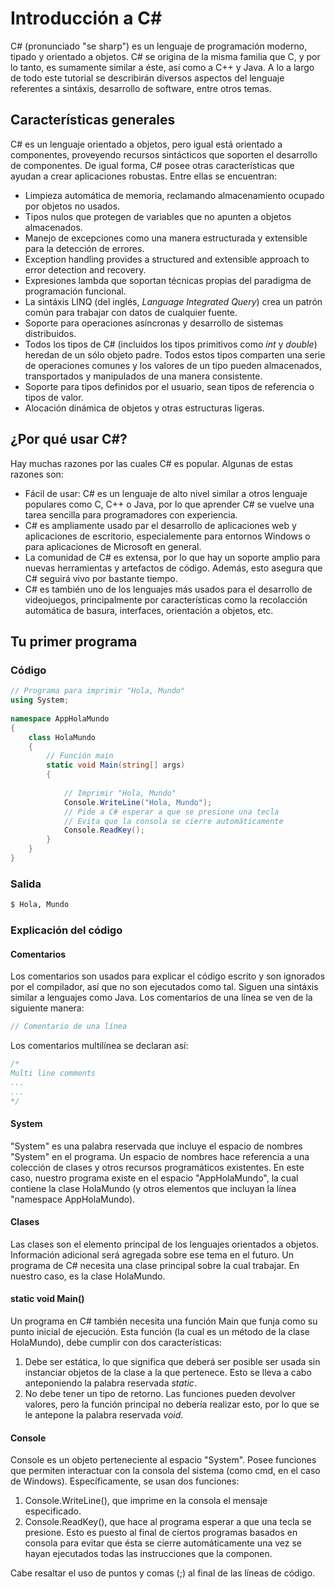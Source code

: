 # Introducción a C#

C# (pronunciado "se sharp") es un lenguaje de programación moderno, tipado y orientado a objetos. C# se origina de la misma familia que C, y por lo tanto, es sumamente similar a éste, así como a C++ y Java. A lo a largo de todo este tutorial se describirán diversos aspectos del lenguaje referentes a sintáxis, desarrollo de software, entre otros temas.   

## Características generales

C# es un lenguaje orientado a objetos, pero igual está orientado a componentes, proveyendo recursos sintácticos que soporten el desarrollo de componentes. De igual forma, C# posee otras características que ayudan a crear aplicaciones robustas. Entre ellas se encuentran:   

* Limpieza automática de memoria, reclamando almacenamiento ocupado por objetos no usados.
* Tipos nulos que protegen de variables que no apunten a objetos almacenados.
* Manejo de excepciones como una manera estructurada y extensible para la detección de errores.
* Exception handling provides a structured and extensible approach to error detection and recovery.
* Expresiones lambda que soportan técnicas propias del paradigma de programación funcional.
* La sintáxis LINQ (del inglés, *Language Integrated Query*) crea un patrón común para trabajar con datos de cualquier fuente.
* Soporte para operaciones asíncronas y desarrollo de sistemas distribuidos.
* Todos los tipos de C# (incluidos los tipos primitivos como *int* y *double*) heredan de un sólo objeto padre. Todos estos tipos comparten una serie de operaciones comunes y los valores de un tipo pueden almacenados, transportados y manipulados de una manera consistente.
* Soporte para tipos definidos por el usuario, sean tipos de referencia o tipos de valor.
* Alocación dinámica de objetos y otras estructuras ligeras.   

## ¿Por qué usar C#?

Hay muchas razones por las cuales C# es popular. Algunas de estas razones son:

* Fácil de usar: C# es un lenguaje de alto nivel similar a otros lenguaje populares como C, C++ o Java, por lo que aprender C# se vuelve una tarea sencilla para programadores con experiencia.
* C# es ampliamente usado par el desarrollo de aplicaciones web y aplicaciones de escritorio, especialemente para entornos Windows o para aplicaciones de Microsoft en general.
* La comunidad de C# es extensa, por lo que hay un soporte amplio para nuevas herramientas y artefactos de código. Además, esto asegura que C# seguirá vivo por bastante tiempo.
* C# es también uno de los lenguajes más usados para el desarrollo de videojuegos, principalmente por características como la recolacción automática de basura, interfaces, orientación a objetos, etc.

## Tu primer programa

### Código
```c#
// Programa para imprimir "Hola, Mundo"
using System;
  
namespace AppHolaMundo
{   
    class HolaMundo
    {   
        // Función main
        static void Main(string[] args)
        {
  
            // Imprimir "Hola, Mundo"
            Console.WriteLine("Hola, Mundo");
            // Pide a C# esperar a que se presione una tecla
            // Evita que la consola se cierre automáticamente
            Console.ReadKey();
        }
    }
}
```

### Salida

```bash
$ Hola, Mundo
```

### Explicación del código

#### Comentarios

Los comentarios son usados para explicar el código escrito y son ignorados por el compilador, así que no son ejecutados como tal. Siguen una sintáxis similar a lenguajes como Java.
Los comentarios de una línea se ven de la siguiente manera:

```c#
// Comentario de una línea
```

Los comentarios multilínea se declaran así:

```c#
/* 
Multi line comments
...
...
*/
```

#### System

"System" es una palabra reservada que incluye el espacio de nombres "System" en el programa. Un espacio de nombres hace referencia a una colección de clases y otros recursos programáticos existentes. En este caso, nuestro programa existe en el espacio "AppHolaMundo", la cual contiene la clase HolaMundo (y otros elementos que incluyan la línea "namespace AppHolaMundo).

#### Clases

Las clases son el elemento principal de los lenguajes orientados a objetos. Información adicional será agregada sobre ese tema en el futuro. Un programa de C# necesita una clase principal sobre la cual trabajar. En nuestro caso, es la clase HolaMundo.

#### static void Main()

Un programa en C# también necesita una función Main que funja como su punto inicial de ejecución. Esta función (la cual es un método de la clase HolaMundo), debe cumplir con dos características:

1. Debe ser estática, lo que significa que deberá ser posible ser usada sin instanciar objetos de la clase a la que pertenece. Esto se lleva a cabo anteponiendo la palabra reservada *static*.
2. No debe tener un tipo de retorno. Las funciones pueden devolver valores, pero la función principal no debería realizar esto, por lo que se le antepone la palabra reservada *void*.

#### Console

Console es un objeto perteneciente al espacio "System". Posee funciones que permiten interactuar con la consola del sistema (como cmd, en el caso de Windows). Específicamente, se usan dos funciones:

1. Console.WriteLine(), que imprime en la consola el mensaje especificado.
2. Console.ReadKey(), que hace al programa esperar a que una tecla se presione. Esto es puesto al final de ciertos programas basados en consola para evitar que ésta se cierre automáticamente una vez se hayan ejecutados todas las instrucciones que la componen.

Cabe resaltar el uso de puntos y comas (;) al final de las líneas de código.

